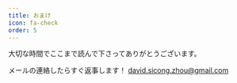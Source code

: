 ```yaml
---
title: おまけ
icon: fa-check
order: 5
---
```


大切な時間でここまで読んで下さってありがとうございます。

メールの連絡したらすぐ返事します！
david.sicong.zhou@gmail.com

